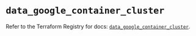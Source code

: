 # `data_google_container_cluster`

Refer to the Terraform Registry for docs: [`data_google_container_cluster`](https://registry.terraform.io/providers/hashicorp/google/6.10.0/docs/data-sources/container_cluster).
